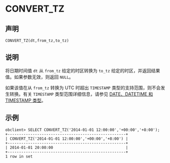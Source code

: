 CONVERT_TZ 
===============================



声明 
-----------------------

```unknow
CONVERT_TZ(dt,from_tz,to_tz)
```



说明 
-----------------------

将日期时间值 `dt` 从 `from_tz` 给定的时区转换为 `to_tz` 给定的时区，并返回结果值。如果参数无效，则返回 `NULL`。

如果该值在从 `from_tz` 转换为 UTC 时超出 `TIMESTAMP` 类型的支持范围，则不会发生转换。有关 `TIMESTAMP` 类型范围详细信息，请参见 [DATE、DATETIME 和 TIMESTAMP 类型](../../../100.sql-reference-elements/100.sql-reference-data-types/300.date-and-time-data-types/200.date-datetime-and-timestamp-data-types.md)。

示例 
-----------------------

```unknow
obclient> SELECT CONVERT_TZ('2014-01-01 12:00:00','+00:00','+8:00');
+----------------------------------------------------+
| CONVERT_TZ('2014-01-01 12:00:00','+00:00','+8:00') |
+----------------------------------------------------+
| 2014-01-01 20:00:00                                |
+----------------------------------------------------+
1 row in set
```



